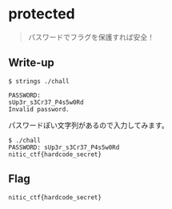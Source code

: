 # protected

> パスワードでフラグを保護すれば安全！

## Write-up

```
$ strings ./chall

PASSWORD:
sUp3r_s3Cr37_P4s5w0Rd
Invalid password.
```

パスワードぽい文字列があるので入力してみます。

```
$ ./chall
PASSWORD: sUp3r_s3Cr37_P4s5w0Rd
nitic_ctf{hardcode_secret}
```

## Flag

`nitic_ctf{hardcode_secret}`
